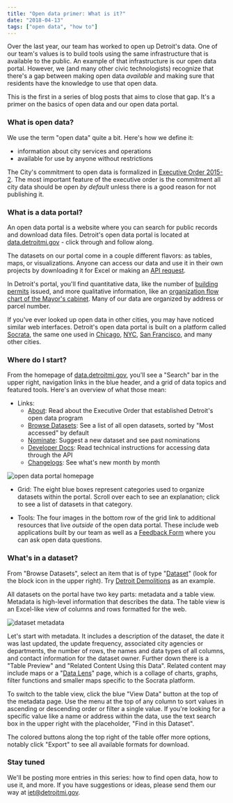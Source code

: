 ```yaml
---
title: "Open data primer: What is it?"
date: "2018-04-13"
tags: ["open data", "how to"]
---
```


Over the last year, our team has worked to open up Detroit's data. One of our team's values is to build tools using the same infrastructure that is available to the public. An example of that infrastructure is our open data portal. However, we (and many other civic technologists) recognize that there's a gap between making open data _available_ and making sure that residents have the knowledge to use that open data.

This is the first in a series of blog posts that aims to close that gap. It's a primer on the basics of open data and our open data portal.

### What is open data?

We use the term "open data" quite a bit. Here's how we define it:

- information about city services and operations
- available for use by anyone without restrictions

The City's commitment to open data is formalized in [Executive Order 2015-2](https://data.detroitmi.gov/about). The most important feature of the executive order is the commitment all city data should be open *by default* unless there is a good reason for not publishing it.

### What is a data portal?

An open data portal is a website where you can search for public records and download data files. Detroit's open data portal is located at [data.detroitmi.gov](https://data.detroitmi.gov) - click through and follow along.

The datasets on our portal come in a couple different flavors: as tables, maps, or visualizations. Anyone can access our data and use it in their own projects by downloading it for Excel or making an [API request](https://dev.socrata.com/?ref=Detroit).

In Detroit's portal, you'll find quantitative data, like the number of [building permits](https://data.detroitmi.gov/d/xw2a-a7tf) issued, and more qualitative information, like an [organization flow chart of the Mayor's cabinet](https://data.detroitmi.gov/d/bkt5-fjcc). Many of our data are organized by address or parcel number.

If you've ever looked up open data in other cities, you may have noticed similar web interfaces. Detroit's open data portal is built on a platform called [Socrata](https://socrata.com/), the same one used in [Chicago](https://data.cityofchicago.org/), [NYC](https://opendata.cityofnewyork.us/), [San Francisco](https://datasf.org/opendata/), and many other cities.

### Where do I start? 

From the homepage of [data.detroitmi.gov](https://data.detroitmi.gov/), you'll see a "Search" bar in the upper right, navigation links in the blue header, and a grid of data topics and featured tools. Here's an overview of what those mean:

- Links:
  - [About](https://data.detroitmi.gov/about): Read about the Executive Order that established Detroit's open data program
  - [Browse Datasets](https://data.detroitmi.gov/browse): See a list of all open datasets, sorted by "Most accessed" by default
  - [Nominate](https://data.detroitmi.gov/nominate): Suggest a new dataset and see past nominations
  - [Developer Docs](http://dev.socrata.com/?ref=Detroit): Read technical instructions for accessing data through the API
  - [Changelogs](https://cityofdetroit.github.io/iet/tags/open-data-changelog): See what's new month by month

![open data portal homepage](http://dataresources.theneighborhoods.org/sites/dataresources.theneighborhoods.org/files/2018-04/socrata-grid.PNG)

- Grid: The eight blue boxes represent categories used to organize datasets within the portal. Scroll over each to see an explanation; click to see a list of datasets in that category.

- Tools: The four images in the bottom row of the grid link to additional resources that live *outside* of the open data portal. These include web applications built by our team as well as a [Feedback Form](https://app.smartsheet.com/b/form?EQBCT=2cfb2a637f0f49e197ef78e397e76eb9) where you can ask open data questions.

### What's in a dataset?

From "Browse Datasets", select an item that is of type "[Dataset](https://data.detroitmi.gov/browse?limitTo=datasets)" (look for the block icon in the upper right). Try [Detroit Demolitions](https://data.detroitmi.gov/d/rv44-e9di) as an example.

All datasets on the portal have two key parts: metadata and a table view. Metadata is high-level information that describes the data. The table view is an Excel-like view of columns and rows formatted for the web.

![dataset metadata](http://dataresources.theneighborhoods.org/sites/dataresources.theneighborhoods.org/files/2018-04/det-demos-meta_0.PNG)

Let's start with metadata. It includes a description of the dataset, the date it was last updated, the update frequency, associated city agencies or departments, the number of rows, the names and data types of all columns, and contact information for the dataset owner. Further down there is a "Table Preview" and "Related Content Using this Data". Related content may include maps or a "[Data Lens](https://data.detroitmi.gov/browse?limitTo=new_view)" page, which is a collage of charts, graphs, filter functions and smaller maps specific to the Socrata platform.

To switch to the table view, click the blue "View Data" button at the top of the metadata page. Use the menu at the top of any column to sort values in ascending or descending order or filter a single value. If you're looking for a specific value like a name or address within the data, use the text search box in the upper right with the placeholder, "Find in this Dataset".

The colored buttons along the top right of the table offer more options, notably click "Export" to see all available formats for download.

### Stay tuned

We'll be posting more entries in this series: how to find open data, how to use it, and more. If you have suggestions or ideas, please send them our way at [iet@detroitmi.gov](mailto:iet@detroitmi.gov).
